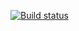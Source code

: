 [![Build status](https://ci.appveyor.com/api/projects/status/3vvauf5jddv86n8q?svg=true)](https://ci.appveyor.com/project/Viktor2491/bdd)
